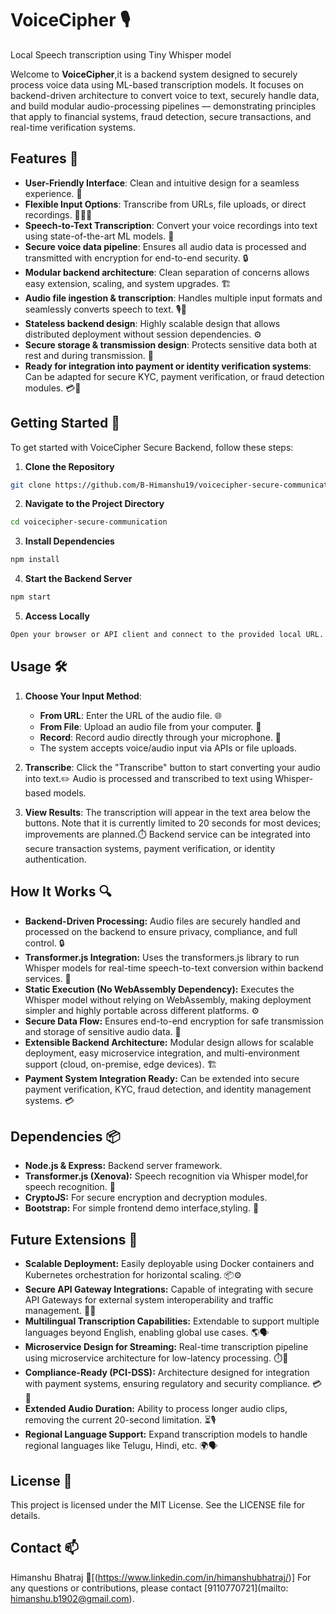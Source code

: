 # VoiceCipher 🎙️
Local Speech transcription using Tiny Whisper model

Welcome to **VoiceCipher**,it is a backend system designed to securely process voice data using ML-based transcription models. It focuses on backend-driven architecture to convert voice to text, securely handle data, and build modular audio-processing pipelines — demonstrating principles that apply to financial systems, fraud detection, secure transactions, and real-time verification systems.


## Features 🌟

- **User-Friendly Interface**: Clean and intuitive design for a seamless experience. 🎨
- **Flexible Input Options**: Transcribe from URLs, file uploads, or direct recordings. 🔗📁🎤
- **Speech-to-Text Transcription**: Convert your voice recordings into text using state-of-the-art ML models. 🧠
- **Secure voice data pipeline**: Ensures all audio data is processed and transmitted with encryption for end-to-end security. 🔒
- **Modular backend architecture**: Clean separation of concerns allows easy extension, scaling, and system upgrades. 🏗️
- **Audio file ingestion & transcription**: Handles multiple input formats and seamlessly converts speech to text. 🎙️📝
- **Stateless backend design**: Highly scalable design that allows distributed deployment without session dependencies. ⚙️
- **Secure storage & transmission design**: Protects sensitive data both at rest and during transmission. 🔐
- **Ready for integration into payment or identity verification systems**: Can be adapted for secure KYC, payment verification, or fraud detection modules. 💳🔎


## Getting Started 🚀
To get started with VoiceCipher Secure Backend, follow these steps:

1. **Clone the Repository**

```bash
git clone https://github.com/B-Himanshu19/voicecipher-secure-communication.git
```
2. **Navigate to the Project Directory**

```bash
cd voicecipher-secure-communication
```

3. **Install Dependencies**

```bash
npm install
```

4. **Start the Backend Server**

```bash
npm start
```

5. **Access Locally**
```bash
Open your browser or API client and connect to the provided local URL.
```

## Usage 🛠️
1. **Choose Your Input Method**:
   - **From URL**: Enter the URL of the audio file. 🌐
   - **From File**: Upload an audio file from your computer. 📁
   - **Record**: Record audio directly through your microphone. 🎤
   - The system accepts voice/audio input via APIs or file uploads.

2. **Transcribe**: Click the "Transcribe" button to start converting your audio into text.✏️
                   Audio is processed and transcribed to text using Whisper-based models.


4. **View Results**: The transcription will appear in the text area below the buttons. Note that it is currently limited to 20 seconds for most devices; improvements are planned.⏱️
                     Backend service can be integrated into secure transaction systems, payment verification, or identity authentication.


## How It Works 🔍

- **Backend-Driven Processing:** Audio files are securely handled and processed on the backend to ensure privacy, compliance, and full control. 🔒  
- **Transformer.js Integration:** Uses the transformers.js library to run Whisper models for real-time speech-to-text conversion within backend services. 🧠  
- **Static Execution (No WebAssembly Dependency):** Executes the Whisper model without relying on WebAssembly, making deployment simpler and highly portable across different platforms. ⚙️  
- **Secure Data Flow:** Ensures end-to-end encryption for safe transmission and storage of sensitive audio data. 🔐  
- **Extensible Backend Architecture:** Modular design allows for scalable deployment, easy microservice integration, and multi-environment support (cloud, on-premise, edge devices). 🏗️  
- **Payment System Integration Ready:** Can be extended into secure payment verification, KYC, fraud detection, and identity management systems. 💳



## Dependencies 📦
- **Node.js & Express:** Backend server framework.
- **Transformer.js (Xenova):** Speech recognition via Whisper model,for speech recognition. 🧠
- **CryptoJS:** For secure encryption and decryption modules.
- **Bootstrap:** For simple frontend demo interface,styling. 🎨


## Future Extensions 🚧

- **Scalable Deployment:** Easily deployable using Docker containers and Kubernetes orchestration for horizontal scaling. 📦⚙️  
- **Secure API Gateway Integrations:** Capable of integrating with secure API Gateways for external system interoperability and traffic management. 🔐🌐  
- **Multilingual Transcription Capabilities:** Extendable to support multiple languages beyond English, enabling global use cases. 🌎🗣️  
- **Microservice Design for Streaming:** Real-time transcription pipeline using microservice architecture for low-latency processing. ⏱️🧩  
- **Compliance-Ready (PCI-DSS):** Architecture designed for integration with payment systems, ensuring regulatory and security compliance. 💳📑  
- **Extended Audio Duration:** Ability to process longer audio clips, removing the current 20-second limitation. ⏳🎙️  
- **Regional Language Support:** Expand transcription models to handle regional languages like Telugu, Hindi, etc. 🌍🗣️

## License 📝
This project is licensed under the MIT License. See the LICENSE file for details.

## Contact 📫
Himanshu Bhatraj
📧[(https://www.linkedin.com/in/himanshubhatraj/)]
For any questions or contributions, please contact [9110770721](mailto: himanshu.b1902@gmail.com).
